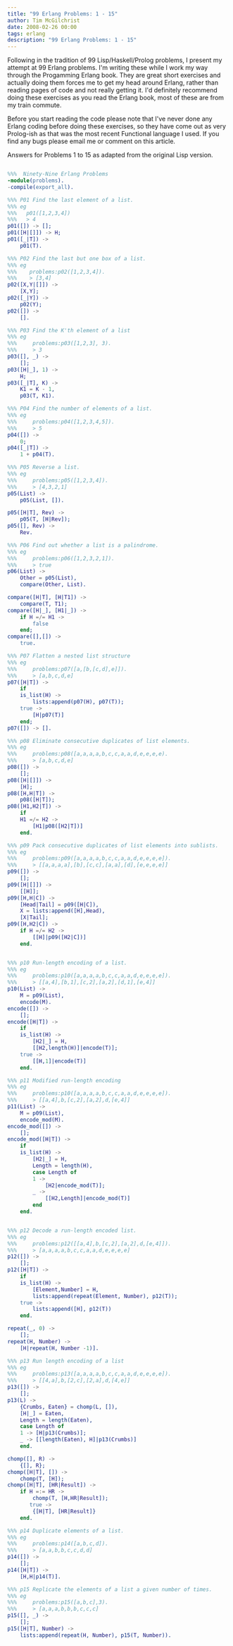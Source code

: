 ```yaml
---
title: "99 Erlang Problems: 1 - 15"
author: Tim McGilchrist
date: 2008-02-26 00:00
tags: erlang
description: "99 Erlang Problems: 1 - 15"
---
```

Following in the tradition of 99 Lisp/Haskell/Prolog problems, I present my
attempt at 99 Erlang problems. I'm writing these while I work my way through
the Progamming Erlang book. They are great short exercises and actually doing
them forces me to get my head around Erlang, rather than reading pages of code
and not really getting it. I'd definitely recommend doing these exercises as
you read the Erlang book, most of these are from my train commute.

Before you start reading the code please note that I've never done any Erlang
coding before doing these exercises, so they have come out as very Prolog-ish as
that was the most recent Functional language I used. If you find any bugs please
email me or comment on this article.

Answers for Problems 1 to 15 as adapted from the original Lisp version.

``` erlang

%%%  Ninety-Nine Erlang Problems
-module(problems).
-compile(export_all).

%%% P01 Find the last element of a list.
%%% eg
%%%   p01([1,2,3,4])
%%%   > 4
p01([]) -> [];
p01([H|[]]) -> H;
p01([_|T]) ->
    p01(T).

%%% P02 Find the last but one box of a list.
%%% eg
%%%    problems:p02([1,2,3,4]).
%%%    > [3,4]
p02([X,Y|[]]) ->
    [X,Y];
p02([_|Y]) ->
    p02(Y);
p02([]) ->
    [].

%%% P03 Find the K'th element of a list
%%% eg
%%%     problems:p03([1,2,3], 3).
%%%     > 3
p03([], _) ->
    [];
p03([H|_], 1) ->
    H;
p03([_|T], K) ->
    K1 = K - 1,
    p03(T, K1).

%%% P04 Find the number of elements of a list.
%%% eg
%%%     problems:p04([1,2,3,4,5]).
%%%     > 5
p04([]) ->
    0;
p04([_|T]) ->
    1 + p04(T).

%%% P05 Reverse a list.
%%% eg
%%%     problems:p05([1,2,3,4]).
%%%     > [4,3,2,1]
p05(List) ->
    p05(List, []).

p05([H|T], Rev) ->
    p05(T, [H|Rev]);
p05([], Rev) ->
    Rev.

%%% P06 Find out whether a list is a palindrome.
%%% eg
%%%     problems:p06([1,2,3,2,1]).
%%%     > true
p06(List) ->
    Other = p05(List),
    compare(Other, List).

compare([H|T], [H|T1]) ->
    compare(T, T1);
compare([H|_], [H1|_]) ->
    if H =/= H1 ->
	    false
    end;
compare([],[]) ->
    true.

%%% P07 Flatten a nested list structure
%%% eg
%%%     problems:p07([a,[b,[c,d],e]]).
%%%     > [a,b,c,d,e]
p07([H|T]) ->
    if
	is_list(H) ->
	    lists:append(p07(H), p07(T));
	true ->
	    [H|p07(T)]
    end;
p07([]) -> [].

%%% p08 Eliminate consecutive duplicates of list elements.
%%% eg
%%%     problems:p08([a,a,a,a,b,c,c,a,a,d,e,e,e,e).
%%%     > [a,b,c,d,e]
p08([]) ->
    [];
p08([H|[]]) ->
    [H];
p08([H,H|T]) ->
    p08([H|T]);
p08([H1,H2|T]) ->
    if
	H1 =/= H2 ->
	    [H1|p08([H2|T])]
    end.

%%% p09 Pack consecutive duplicates of list elements into sublists.
%%% eg
%%%     problems:p09([a,a,a,a,b,c,c,a,a,d,e,e,e,e]).
%%%     > [[a,a,a,a],[b],[c,c],[a,a],[d],[e,e,e,e]]
p09([]) ->
    [];
p09([H|[]]) ->
    [[H]];
p09([H,H|C]) ->
    [Head|Tail] = p09([H|C]),
    X = lists:append([H],Head),
    [X|Tail];
p09([H,H2|C]) ->
    if H =/= H2 ->
	    [[H]|p09([H2|C])]
    end.


%%% p10 Run-length encoding of a list.
%%% eg
%%%     problems:p10([a,a,a,a,b,c,c,a,a,d,e,e,e,e]).
%%%     > [[a,4],[b,1],[c,2],[a,2],[d,1],[e,4]]
p10(List) ->
    M = p09(List),
    encode(M).
encode([]) ->
    [];
encode([H|T]) ->
    if
	is_list(H) ->
	    [H2|_] = H,
	    [[H2,length(H)]|encode(T)];
	true ->
	    [[H,1]|encode(T)]
    end.

%%% p11 Modified run-length encoding
%%% eg
%%%     problems:p10([a,a,a,a,b,c,c,a,a,d,e,e,e,e]).
%%%     > [[a,4],b,[c,2],[a,2],d,[e,4]]
p11(List) ->
    M = p09(List),
    encode_mod(M).
encode_mod([]) ->
    [];
encode_mod([H|T]) ->
    if
	is_list(H) ->
	    [H2|_] = H,
	    Length = length(H),
	    case Length of
		1 ->
		    [H2|encode_mod(T)];
		_ ->
		    [[H2,Length]|encode_mod(T)]
	    end
    end.


%%% p12 Decode a run-length encoded list.
%%% eg
%%%     problems:p12([[a,4],b,[c,2],[a,2],d,[e,4]]).
%%%     > [a,a,a,a,b,c,c,a,a,d,e,e,e,e]
p12([]) ->
    [];
p12([H|T]) ->
    if
	is_list(H) ->
	    [Element,Number] = H,
	    lists:append(repeat(Element, Number), p12(T));
	true ->
	    lists:append([H], p12(T))
    end.

repeat(_, 0) ->
    [];
repeat(H, Number) ->
    [H|repeat(H, Number -1)].

%%% p13 Run length encoding of a list
%%% eg
%%%     problems:p13([a,a,a,a,b,c,c,a,a,d,e,e,e,e]).
%%%     > [[4,a],b,[2,c],[2,a],d,[4,e]]
p13([]) ->
    [];
p13(L) ->
    {Crumbs, Eaten} = chomp(L, []),
    [H|_] = Eaten,
    Length = length(Eaten),
    case Length of
	1 -> [H|p13(Crumbs)];
	_ -> [[length(Eaten), H]|p13(Crumbs)]
    end.

chomp([], R) ->
    {[], R};
chomp([H|T], []) ->
    chomp(T, [H]);
chomp([H|T], [HR|Result]) ->
    if H =:= HR ->
	    chomp(T, [H,HR|Result]);
       true ->
	    {[H|T], [HR|Result]}
    end.

%%% p14 Duplicate elements of a list.
%%% eg
%%%     problems:p14([a,b,c,d]).
%%%     > [a,a,b,b,c,c,d,d]
p14([]) ->
    [];
p14([H|T]) ->
    [H,H|p14(T)].

%%% p15 Replicate the elements of a list a given number of times.
%%% eg
%%%     problems:p15([a,b,c],3).
%%%     > [a,a,a,b,b,b,c,c,c]
p15([], _) ->
    [];
p15([H|T], Number) ->
    lists:append(repeat(H, Number), p15(T, Number)).

```
